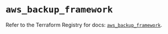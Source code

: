 # `aws_backup_framework`

Refer to the Terraform Registry for docs: [`aws_backup_framework`](https://registry.terraform.io/providers/hashicorp/aws/5.72.1/docs/resources/backup_framework).
